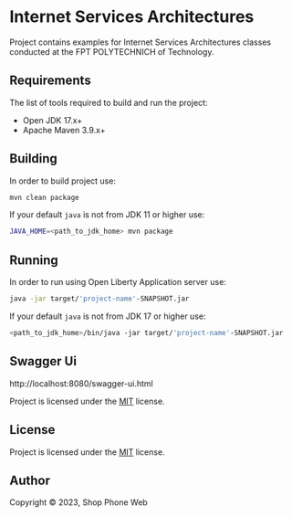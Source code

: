 # Internet Services Architectures

Project contains examples for Internet Services Architectures classes conducted at the FPT POLYTECHNICH of Technology.

## Requirements

The list of tools required to build and run the project:

* Open JDK 17.x+
* Apache Maven 3.9.x+

## Building

In order to build project use:

```bash
mvn clean package
```

If your default `java` is not from JDK 11 or higher use:

```bash
JAVA_HOME=<path_to_jdk_home> mvn package
```

## Running

In order to run using Open Liberty Application server use:

```bash
java -jar target/'project-name'-SNAPSHOT.jar
```

If your default `java` is not from JDK 17 or higher use:

```bash
<path_to_jdk_home>/bin/java -jar target/'project-name'-SNAPSHOT.jar
```
## Swagger Ui

http://localhost:8080/swagger-ui.html

Project is licensed under the [MIT](LICENSE) license. 

## License

Project is licensed under the [MIT](LICENSE) license.  

## Author

Copyright &copy; 2023, Shop Phone Web
